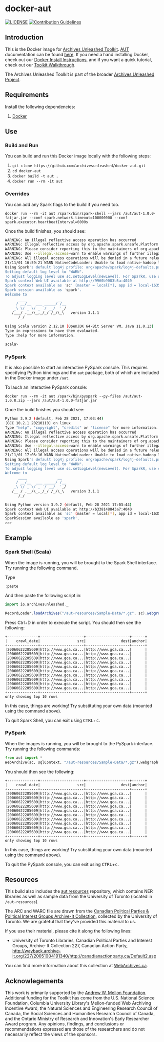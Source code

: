 # docker-aut
[![LICENSE](https://img.shields.io/badge/license-Apache-blue.svg?style=flat-square)](./LICENSE)
[![Contribution Guidelines](http://img.shields.io/badge/CONTRIBUTING-Guidelines-blue.svg)](./CONTRIBUTING.md)


## Introduction

This is the Docker image for [Archives Unleashed Toolkit](https://github.com/archivesunleashed/aut). [AUT](https://github.com/archivesunleashed/aut) documentation can be found [here](https://aut.docs.archivesunleashed.org/docs/home). If you need a hand installing Docker, check out our [Docker Install Instructions](https://github.com/archivesunleashed/aut/wiki/Docker-Install), and if you want a quick tutorial, check out our [Toolkit Walkthrough](https://aut.docs.archivesunleashed.org/docs/toolkit-walkthrough).

The Archives Unleashed Toolkit is part of the broader [Archives Unleashed Project](http://archivesunleashed.org/).

## Requirements

Install the following dependencies:

1. [Docker](https://www.docker.com/get-docker)

## Use

### Build and Run

You can build and run this Docker image locally with the following steps:

1. `git clone https://github.com/archivesunleashed/docker-aut.git`
2. `cd docker-aut`
3. `docker build -t aut .`
4. `docker run --rm -it aut`

### Overrides

You can add any Spark flags to the build if you need too.

```
docker run --rm -it aut /spark/bin/spark-shell --jars /aut/aut-1.0.0-fatjar.jar --conf spark.network.timeout=100000000 --conf spark.executor.heartbeatInterval=6000s
```

Once the build finishes, you should see:

```bash
WARNING: An illegal reflective access operation has occurred
WARNING: Illegal reflective access by org.apache.spark.unsafe.Platform (file:/spark/jars/spark-unsafe_2.12-3.1.1.jar) to constructor java.nio.DirectByteBuffer(long,int)
WARNING: Please consider reporting this to the maintainers of org.apache.spark.unsafe.Platform
WARNING: Use --illegal-access=warn to enable warnings of further illegal reflective access operations
WARNING: All illegal access operations will be denied in a future release
21/11/01 16:59:21 WARN NativeCodeLoader: Unable to load native-hadoop library for your platform... using builtin-java classes where applicable
Using Spark's default log4j profile: org/apache/spark/log4j-defaults.properties
Setting default log level to "WARN".
To adjust logging level use sc.setLogLevel(newLevel). For SparkR, use setLogLevel(newLevel).
Spark context Web UI available at http://9960b9083b5a:4040
Spark context available as 'sc' (master = local[*], app id = local-1635785966430).
Spark session available as 'spark'.
Welcome to
      ____              __
     / __/__  ___ _____/ /__
    _\ \/ _ \/ _ `/ __/  '_/
   /___/ .__/\_,_/_/ /_/\_\   version 3.1.1
      /_/
         
Using Scala version 2.12.10 (OpenJDK 64-Bit Server VM, Java 11.0.13)
Type in expressions to have them evaluated.
Type :help for more information.

scala> 
```

### PySpark

It is also possible to start an interactive PySpark console. This requires specifying Python bindings and the `aut` package, both of which are included in the Docker image under `/aut`.

To lauch an interactive PySpark console:

```
docker run --rm -it aut /spark/bin/pyspark --py-files /aut/aut-1.0.0.zip --jars /aut/aut-1.0.0-fatjar.jar
```

Once the build finishes you should see:

```bash
Python 3.9.2 (default, Feb 28 2021, 17:03:44) 
[GCC 10.2.1 20210110] on linux
Type "help", "copyright", "credits" or "license" for more information.
WARNING: An illegal reflective access operation has occurred
WARNING: Illegal reflective access by org.apache.spark.unsafe.Platform (file:/spark/jars/spark-unsafe_2.12-3.1.1.jar) to constructor java.nio.DirectByteBuffer(long,int)
WARNING: Please consider reporting this to the maintainers of org.apache.spark.unsafe.Platform
WARNING: Use --illegal-access=warn to enable warnings of further illegal reflective access operations
WARNING: All illegal access operations will be denied in a future release
21/11/01 17:03:16 WARN NativeCodeLoader: Unable to load native-hadoop library for your platform... using builtin-java classes where applicable
Using Spark's default log4j profile: org/apache/spark/log4j-defaults.properties
Setting default log level to "WARN".
To adjust logging level use sc.setLogLevel(newLevel). For SparkR, use setLogLevel(newLevel).
Welcome to
      ____              __
     / __/__  ___ _____/ /__
    _\ \/ _ \/ _ `/ __/  '_/
   /__ / .__/\_,_/_/ /_/\_\   version 3.1.1
      /_/

Using Python version 3.9.2 (default, Feb 28 2021 17:03:44)
Spark context Web UI available at http://b338148843a7:4040
Spark context available as 'sc' (master = local[*], app id = local-1635786198361).
SparkSession available as 'spark'.
>>> 
```

## Example


### Spark Shell (Scala)

When the image is running, you will be brought to the Spark Shell interface. Try running the following command.

Type

```
:paste
```

And then paste the following script in:

```scala
import io.archivesunleashed._

RecordLoader.loadArchives("/aut-resources/Sample-Data/*.gz", sc).webgraph().show(10)
```

Press Ctrl+D in order to execute the script. You should then see the following:

```
+--------------+--------------------+--------------------+------+               
|    crawl_date|                 src|                dest|anchor|
+--------------+--------------------+--------------------+------+
|20060622205609|http://www.gca.ca...|http://www.gca.ca...|      |
|20060622205609|http://www.gca.ca...|http://www.gca.ca...|      |
|20060622205609|http://www.gca.ca...|http://www.gca.ca...|      |
|20060622205609|http://www.gca.ca...|http://www.gca.ca...|      |
|20060622205609|http://www.gca.ca...|http://www.gca.ca...|      |
|20060622205609|http://www.gca.ca...|http://www.gca.ca...|      |
|20060622205609|http://www.gca.ca...|http://www.gca.ca...|      |
|20060622205609|http://www.gca.ca...|http://www.gca.ca...|      |
|20060622205609|http://www.gca.ca...|http://www.gca.ca...|      |
|20060622205609|http://www.gca.ca...|http://www.gca.ca...|      |
+--------------+--------------------+--------------------+------+
only showing top 10 rows
```

In this case, things are working! Try substituting your own data (mounted using the command above).

To quit Spark Shell, you can exit using <kbd>CTRL</kbd>+<kbd>c</kbd>.

### PySpark

When the images is running, you will be brought to the PySpark interface. Try running the following commands:

```python
from aut import *
WebArchive(sc, sqlContext, "/aut-resources/Sample-Data/*.gz").webgraph().show(10)
```

You should then see the following:

```
+--------------+--------------------+--------------------+------+
|    crawl_date|                 src|                dest|anchor|
+--------------+--------------------+--------------------+------+
|20060622205609|http://www.gca.ca...|http://www.gca.ca...|      |
|20060622205609|http://www.gca.ca...|http://www.gca.ca...|      |
|20060622205609|http://www.gca.ca...|http://www.gca.ca...|      |
|20060622205609|http://www.gca.ca...|http://www.gca.ca...|      |
|20060622205609|http://www.gca.ca...|http://www.gca.ca...|      |
|20060622205609|http://www.gca.ca...|http://www.gca.ca...|      |
|20060622205609|http://www.gca.ca...|http://www.gca.ca...|      |
|20060622205609|http://www.gca.ca...|http://www.gca.ca...|      |
|20060622205609|http://www.gca.ca...|http://www.gca.ca...|      |
|20060622205609|http://www.gca.ca...|http://www.gca.ca...|      |
+--------------+--------------------+--------------------+------+
only showing top 10 rows
```

In this case, things are working! Try substituting your own data (mounted using the command above).

To quit the PySpark console, you can exit using <kbd>CTRL</kbd>+<kbd>c</kbd>.

## Resources

This build also includes the [aut resources](https://github.com/archivesunleashed/aut-resources) repository, which contains NER libraries as well as sample data from the University of Toronto (located in `/aut-resources`).

The ARC and WARC file are drawn from the [Canadian Political Parties & Political Interest Groups Archive-It Collection](https://archive-it.org/collections/227), collected by the University of Toronto. We are grateful that they've provided this material to us.

If you use their material, please cite it along the following lines:

- University of Toronto Libraries, Canadian Political Parties and Interest Groups, Archive-It Collection 227, Canadian Action Party, http://wayback.archive-it.org/227/20051004191340/http://canadianactionparty.ca/Default2.asp

You can find more information about this collection at [WebArchives.ca](http://webarchives.ca/about).

## Acknowlegements

This work is primarily supported by the [Andrew W. Mellon Foundation](https://uwaterloo.ca/arts/news/multidisciplinary-project-will-help-historians-unlock). Additional funding for the Toolkit has come from the U.S. National Science Foundation, Columbia University Library's Mellon-funded Web Archiving Incentive Award, the Natural Sciences and Engineering Research Council of Canada, the Social Sciences and Humanities Research Council of Canada, and the Ontario Ministry of Research and Innovation's Early Researcher Award program. Any opinions, findings, and conclusions or recommendations expressed are those of the researchers and do not necessarily reflect the views of the sponsors.

